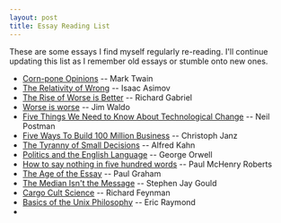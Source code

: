 ```yaml
---
layout: post
title: Essay Reading List
---
```


These are some essays I find myself regularly re-reading. I'll
continue updating this list as I remember old essays or stumble onto
new ones.

- [Corn-pone Opinions](http://www.paulgraham.com/cornpone.html) -- Mark Twain
- [The Relativity of Wrong](http://chem.tufts.edu/answersinscience/relativityofwrong.htm) -- Isaac Asimov
- [The Rise of Worse is Better](http://dreamsongs.com/RiseOfWorseIsBetter.html) -- Richard Gabriel
- [Worse is worse](http://www.artima.com/weblogs/viewpost.jsp?thread=24807) -- Jim Waldo
- [Five Things We Need to Know About Technological Change](http://web.cs.ucdavis.edu/~rogaway/classes/188/materials/postman.pdf) -- Neil Postman
- [Five Ways To Build 100 Million Business](http://christophjanz.blogspot.com/2014/10/five-ways-to-build-100-million-business.html) -- Christoph Janz
- [The Tyranny of Small Decisions](http://opus1journal.org/articles/article.asp?docID=140) --  Alfred Kahn
- [Politics and the English Language](http://www.orwell.ru/library/essays/politics/english/e_polit/) -- George Orwell
- [How to say nothing in five hundred words](http://www.mrgunnar.net/ap.cfm?subpage=348270) -- Paul McHenry Roberts
- [The Age of the Essay](http://www.paulgraham.com/essay.html) -- Paul Graham
- [The Median Isn't the Message](http://cancerguide.org/median_not_msg.html) -- Stephen Jay Gould
- [Cargo Cult Science](http://calteches.library.caltech.edu/51/2/CargoCult.htm) -- Richard Feynman
- [Basics of the Unix Philosophy](http://www.faqs.org/docs/artu/ch01s06.html) -- Eric Raymond
- [Lear, Tolstoy and the Fool]: http://orwell.ru/library/essays/lear/english/e_ltf